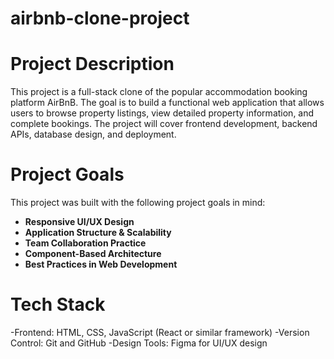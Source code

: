 # airbnb-clone-project
# Project Description
This project is a full-stack clone of the popular accommodation booking platform AirBnB. The goal is to build a functional web application that allows users to browse property listings, view detailed property information, and complete bookings. The project will cover frontend development, backend APIs, database design, and deployment.

# Project Goals
This project was built with the following project goals in mind:
- **Responsive UI/UX Design**  
- **Application Structure & Scalability**  
- **Team Collaboration Practice**  
- **Component-Based Architecture**  
- **Best Practices in Web Development**

# Tech Stack
-Frontend: HTML, CSS, JavaScript (React or similar framework)
-Version Control: Git and GitHub
-Design Tools: Figma for UI/UX design
